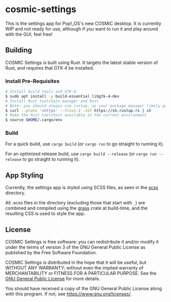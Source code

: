 # cosmic-settings

This is the settings app for Pop!_OS's new COSMIC desktop. It is currently WIP and not ready for use, although if you want to run it and play around with the GUI, feel free!

## Building

COSMIC Settings is built using Rust. It targets the latest stable version of Rust, and requires that GTK 4 be installed.

### Install Pre-Requisites

```sh
# Install build tools and GTK-4
$ sudo apt install -y build-essential libgtk-4-dev
# Install Rust toolchain manager and Rust
# Note: you should always use rustup, as your package manager likely packages an older version!
$ curl --proto '=https' --tlsv1.2 -sSf https://sh.rustup.rs | sh
# Make the Rust toolchain available in the current environment
$ source $HOME/.cargo/env
```

### Build

For a quick build, use `cargo build` (or `cargo run` to go straight to running it).

For an optimized release build, use `cargo build --release` (or `cargo run --release` to go straight to running it).

## App Styling

Currently, the settings app is styled using SCSS files, as seen in the [scss](scss) directory.

All .scss files in the directory (excluding those that start with `_`) are combined and compiled using the [grass](https://github.com/connorskees/grass) crate at build-time, and the resulting CSS is used to style the app.

## License

COSMIC Settings is free software: you can redistribute it and/or modify it under the terms of version 3 of the GNU General Public License as published by the Free Software Foundation.

COSMIC Settings is distributed in the hope that it will be useful, but WITHOUT ANY WARRANTY; without even the implied warranty of MERCHANTABILITY or FITNESS FOR A PARTICULAR PURPOSE. See the [GNU General Public License](LICENSE.md) for more details.

You should have received a copy of the GNU General Public License along with this program. If not, see <https://www.gnu.org/licenses/>.
